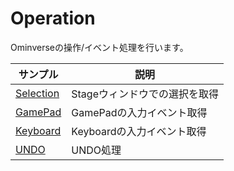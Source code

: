 # Operation

Ominverseの操作/イベント処理を行います。    

|サンプル|説明|     
|---|---|     
|[Selection](./Selection)|Stageウィンドウでの選択を取得|     
|[GamePad](./GamePad)|GamePadの入力イベント取得|     
|[Keyboard](./Keyboard)|Keyboardの入力イベント取得|     
|[UNDO](./UNDO)|UNDO処理|     

